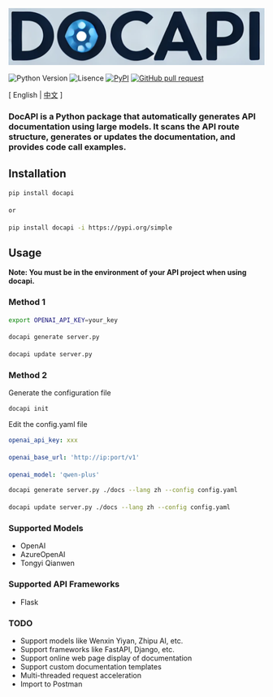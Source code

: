 ![image](assets/logo.png)


![Python Version](https://img.shields.io/badge/python-3.8+-aff.svg)
![Lisence](https://img.shields.io/badge/license-Apache%202-dfd.svg)
[![PyPI](https://img.shields.io/pypi/v/docapi)](https://pypi.org/project/docapi/)
[![GitHub pull request](https://img.shields.io/badge/PRs-welcome-blue)](https://github.com/Shulin-Zhang/docapi/pulls)

\[ English | [中文](README_zh.md) \]

### DocAPI is a Python package that automatically generates API documentation using large models. It scans the API route structure, generates or updates the documentation, and provides code call examples.

## Installation

```bash
pip install docapi

or

pip install docapi -i https://pypi.org/simple
```

## Usage
**Note: You must be in the environment of your API project when using docapi.**

### Method 1

```bash
export OPENAI_API_KEY=your_key

docapi generate server.py

docapi update server.py
```

### Method 2

Generate the configuration file

```bash
docapi init
```

Edit the config.yaml file

```yaml
openai_api_key: xxx

openai_base_url: 'http://ip:port/v1'

openai_model: 'qwen-plus'
```

```bash
docapi generate server.py ./docs --lang zh --config config.yaml

docapi update server.py ./docs --lang zh --config config.yaml
```

### Supported Models
- OpenAI
- AzureOpenAI
- Tongyi Qianwen

### Supported API Frameworks
- Flask

### TODO
- Support models like Wenxin Yiyan, Zhipu AI, etc.
- Support frameworks like FastAPI, Django, etc.
- Support online web page display of documentation
- Support custom documentation templates
- Multi-threaded request acceleration
- Import to Postman
